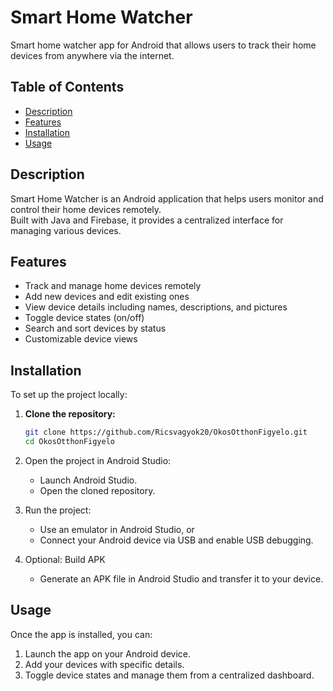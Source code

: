 # Smart Home Watcher

Smart home watcher app for Android that allows users to track their home devices from anywhere via the internet.

## Table of Contents
- [Description](#description)
- [Features](#features)
- [Installation](#installation)
- [Usage](#usage)

## Description
Smart Home Watcher is an Android application that helps users monitor and control their home devices remotely.  
Built with Java and Firebase, it provides a centralized interface for managing various devices.

## Features
- Track and manage home devices remotely
- Add new devices and edit existing ones
- View device details including names, descriptions, and pictures
- Toggle device states (on/off)
- Search and sort devices by status
- Customizable device views

## Installation
To set up the project locally:

1. **Clone the repository:**
   ```bash
   git clone https://github.com/Ricsvagyok20/OkosOtthonFigyelo.git
   cd OkosOtthonFigyelo
   ```
2. Open the project in Android Studio:
   - Launch Android Studio.
   - Open the cloned repository.

3. Run the project:
   - Use an emulator in Android Studio, or
   - Connect your Android device via USB and enable USB debugging.

4. Optional: Build APK
   - Generate an APK file in Android Studio and transfer it to your device.

## Usage

Once the app is installed, you can:

1. Launch the app on your Android device.
2. Add your devices with specific details.
3. Toggle device states and manage them from a centralized dashboard.


